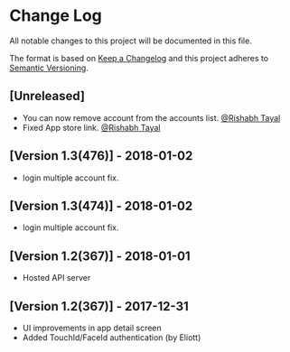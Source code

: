 # Change Log
All notable changes to this project will be documented in this file.

The format is based on [Keep a Changelog](http://keepachangelog.com/)
and this project adheres to [Semantic Versioning](http://semver.org/).

## [Unreleased]
- You can now remove account from the accounts list. [@Rishabh Tayal](https://github.com/RishabhTayal)
- Fixed App store link. [@Rishabh Tayal](https://github.com/RishabhTayal)

## [Version 1.3(476)] - 2018-01-02
- login multiple account fix.

## [Version 1.3(474)] - 2018-01-02
- login multiple account fix.

## [Version 1.2(367)] - 2018-01-01
- Hosted API server

## [Version 1.2(367)] - 2017-12-31
- UI improvements in app detail screen
- Added TouchId/FaceId authentication (by Eliott)
